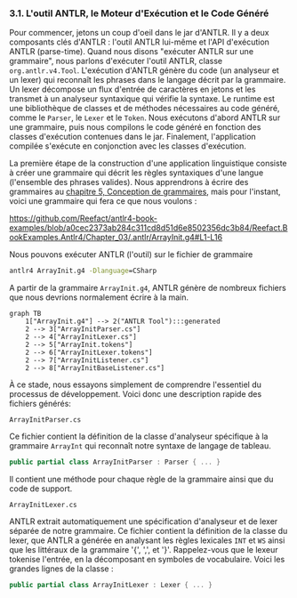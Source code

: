 ### 3.1. L'outil ANTLR, le Moteur d'Exécution et le Code Généré

Pour commencer, jetons un coup d'oeil dans le jar d'ANTLR. Il y a deux composants clés d'ANTLR : l'outil ANTLR lui-même et l'API d'exécution ANTLR (parse-time). Quand nous disons "exécuter ANTLR sur une grammaire", nous parlons d'exécuter l'outil ANTLR, classe `org.antlr.v4.Tool`. L'exécution d'ANTLR génère du code (un analyseur et un lexer) qui reconnaît les phrases dans le langage décrit par la grammaire. Un lexer décompose un flux d'entrée de caractères en jetons et les transmet à un analyseur syntaxique qui vérifie la syntaxe. Le runtime est une bibliothèque de classes et de méthodes nécessaires au code généré, comme le `Parser`, le `Lexer` et le `Token`. Nous exécutons d'abord ANTLR sur une grammaire, puis nous compilons le code généré en fonction des classes d'exécution contenues dans le jar. Finalement, l'application compilée s'exécute en conjonction avec les classes d'exécution.

La première étape de la construction d'une application linguistique consiste à créer une grammaire qui décrit les règles syntaxiques d'une langue (l'ensemble des phrases valides). Nous apprendrons à écrire des grammaires au [chapitre 5, Conception de grammaires](../../Chapter_05), mais pour l'instant, voici une grammaire qui fera ce que nous voulons :

https://github.com/Reefact/antlr4-book-examples/blob/a0cec2373ab284c311cd8d51d6e8502356dc3b84/Reefact.BookExamples.Antlr4/Chapter_03/.antlr/ArrayInit.g4#L1-L16

Nous pouvons exécuter ANTLR (l'outil) sur le fichier de grammaire

```bat
antlr4 ArrayInit.g4 -Dlanguage=CSharp
```

A partir de la grammaire `ArrayInit.g4`, ANTLR génère de nombreux fichiers que nous devrions normalement écrire à la main.

```mermaid
graph TB
	1["ArrayInit.g4"] --> 2("ANTLR Tool"):::generated
	2 --> 3["ArrayInitParser.cs"]
	2 --> 4["ArrayInitLexer.cs"]
	2 --> 5["ArrayInit.tokens"]
	2 --> 6["ArrayInitLexer.tokens"]
	2 --> 7["ArrayInitListener.cs"]
	2 --> 8["ArrayInitBaseListener.cs"]
```

À ce stade, nous essayons simplement de comprendre l'essentiel du processus de développement. Voici donc une description rapide des fichiers générés:

`ArrayInitParser.cs`

Ce fichier contient la définition de la classe d'analyseur spécifique à la grammaire `ArrayInt` qui reconnaît notre syntaxe de langage de tableau.
```csharp
public partial class ArrayInitParser : Parser { ... }
```
Il contient une méthode pour chaque règle de la grammaire ainsi que du code de support.

`ArrayInitLexer.cs`

ANTLR extrait automatiquement une spécification d'analyseur et de lexer séparée de notre grammaire. Ce fichier contient la définition de la classe du lexer, que ANTLR a générée en analysant les règles lexicales `INT` et `WS` ainsi que les littéraux de la grammaire '{', ',', et '}'. Rappelez-vous que le lexeur tokenise l'entrée, en la décomposant en symboles de vocabulaire. Voici les grandes lignes de la classe :
```csharp
public partial class ArrayInitLexer : Lexer { ... }
```
